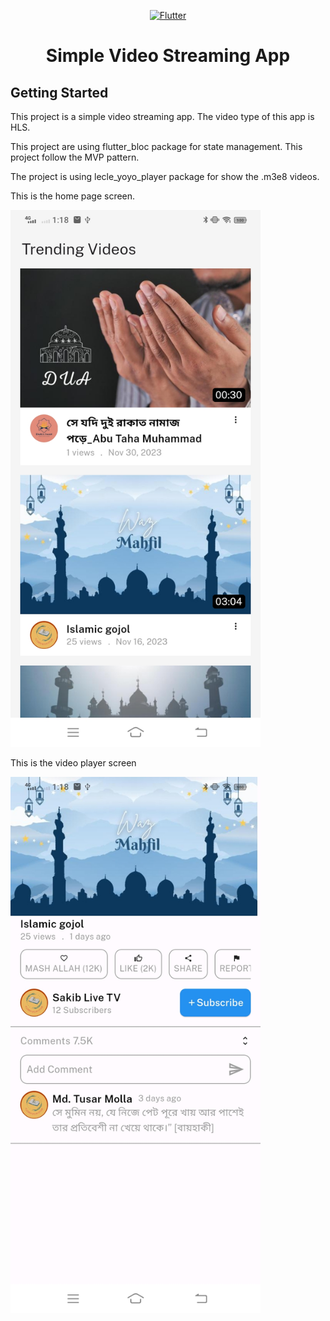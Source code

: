 
<p style="color:blue" align="center"><a href="https://flutter.dev" target="_blank"><img src="https://storage.googleapis.com/cms-storage-bucket/6a07d8a62f4308d2b854.svg" width="400" alt="Flutter"></a></p>
<h1 align="center">Simple Video Streaming App</h1>


## Getting Started
<p>This project is a simple video streaming app. The video type of this app is HLS.</p>
<p>This project are using flutter_bloc package for state management. This project follow the MVP pattern.</p>
<p>The project is using lecle_yoyo_player package for show the .m3e8 videos.</p>
<p>This is the home page screen.</p>
<img src="https://github.com/TusarMolla/simple_video_player_app/blob/main/assets/Screenshot_20231204_131840.jpg" width="400" alt="Flutter">
<br/>
<p>This is the video player screen<p>
<img src="https://github.com/TusarMolla/simple_video_player_app/blob/main/assets/Screenshot_20231204_131801.jpg" width="400" alt="Flutter">


